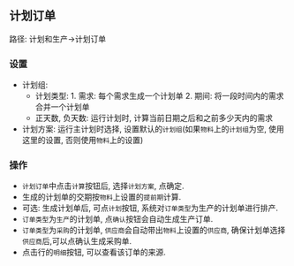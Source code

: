 ﻿## 计划订单

路径: 计划和生产->计划订单

### 设置

- 计划组:
  - 计划类型:
        1. 需求: 每个需求生成一个计划单
        2. 期间: 将一段时间内的需求合并一个计划单
  - 正天数, 负天数: 运行计划时, 计算当前日期之后和之前多少天内的需求
- 计划方案: 运行主计划时选择, 设置默认的`计划组`(如果`物料`上的`计划组`为空, 使用这里的设置, 否则使用`物料`上的设置)

### 操作

- `计划订单`中点击`计算`按钮后, 选择`计划方案`, 点确定.
- 生成的计划单的交期按`物料`上设置的`提前期`计算.
- 可选: 生成计划单后, 可点`计划`按钮, 系统对`订单类型`为生产的计划单进行排产.
- `订单类型`为`生产`的计划单, 点`确认`按钮会自动生成生产订单.
- `订单类型`为`采购`的计划单, `供应商`会自动带出`物料`上设置的`供应商`, 确保计划单选择`供应商`后,可以点确认生成采购单.
- 点击行的`明细`按钮, 可以查看该订单的来源.
